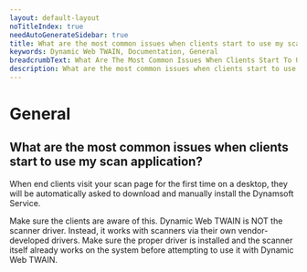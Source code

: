 ```yaml
---
layout: default-layout
noTitleIndex: true
needAutoGenerateSidebar: true
title: What are the most common issues when clients start to use my scan application? 
keywords: Dynamic Web TWAIN, Documentation, General
breadcrumbText: What Are The Most Common Issues When Clients Start To Use My Scan Application
description: What are the most common issues when clients start to use my scan application? 
---
```


# General

## What are the most common issues when clients start to use my scan application? 

When end clients visit your scan page for the first time on a desktop, they will be automatically asked to download and manually install the Dynamsoft Service. 

Make sure the clients are aware of this. Dynamic Web TWAIN is NOT the scanner driver. Instead, it works with scanners via their own vendor-developed drivers. Make sure the proper driver is installed and the scanner itself already works on the system before attempting to use it with Dynamic Web TWAIN.
